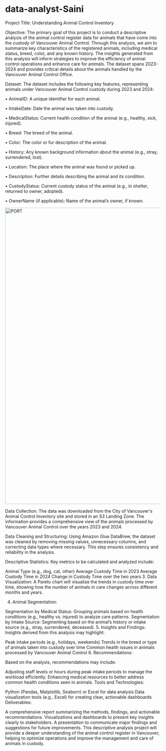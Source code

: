 # data-analyst-Saini
Project Title: Understanding Animal Control Inventory

Objective:
The primary goal of this project is to conduct a descriptive analysis of the animal control register data for animals that have come into the custody of Vancouver Animal Control. Through this analysis, we aim to summarize key characteristics of the registered animals, including medical status, breed, color, and any known history. The insights generated from this analysis will inform strategies to improve the efficiency of animal control operations and enhance care for animals. The dataset spans 2023-2024 and provides critical details about the animals handled by the Vancouver Animal Control Office.

Dataset:
The dataset includes the following key features, representing animals under Vancouver Animal Control custody during 2023 and 2024:

• AnimalID: A unique identifier for each animal.

• IntakeDate: Date the animal was taken into custody.

• MedicalStatus: Current health condition of the animal (e.g., healthy, sick, injured).

• Breed: The breed of the animal.

• Color: The color or fur description of the animal.

• History: Any known background information about the animal (e.g., stray, surrendered, lost).

• Location: The place where the animal was found or picked up.

• Description: Further details describing the animal and its condition.

• CustodyStatus: Current custody status of the animal (e.g., in shelter, returned to owner, adopted).

• OwnerName (if applicable): Name of the animal’s owner, if known.

<img width="959" alt="PORT" src="https://github.com/user-attachments/assets/5303fdba-cffa-4bd2-b16f-4ad98d82f690">

Data Collection:
The data was downloaded from the City of Vancouver's Animal Control Inventory site and stored in an S3 Landing Zone. The information provides a comprehensive view of the animals processed by Vancouver Animal Control over the years 2023 and 2024.

Data Cleaning and Structuring:
Using Amazon Glue DataBrew, the dataset was cleaned by removing missing values, unnecessary columns, and correcting data types where necessary. This step ensures consistency and reliability in the analysis.

Descriptive Statistics:
Key metrics to be calculated and analyzed include:

Animal Type (e.g., dog, cat, other)
Average Custody Time in 2023
Average Custody Time in 2024
Change in Custody Time over the two years
3. Data Visualization:
A Pareto chart will visualize the trends in custody time over time, showing how the number of animals in care changes across different months and years.

4. Animal Segmentation:

Segmentation by Medical Status: Grouping animals based on health conditions (e.g., healthy vs. injured) to analyze care patterns.
Segmentation by Intake Source: Segmenting based on the animal’s history or intake source (e.g., stray, surrendered, deceased).
5. Insights and Findings:
Insights derived from this analysis may highlight:

Peak intake periods (e.g., holidays, weekends)
Trends in the breed or type of animals taken into custody over time
Common health issues in animals processed by Vancouver Animal Control
6. Recommendations:

Based on the analysis, recommendations may include:

Adjusting staff levels or hours during peak intake periods to manage the workload efficiently.
Enhancing medical resources to better address common health conditions seen in animals.
Tools and Technologies:

Python (Pandas, Matplotlib, Seaborn) or Excel for data analysis
Data visualization tools (e.g., Excel) for creating clear, actionable dashboards
Deliverables:

A comprehensive report summarizing the methods, findings, and actionable recommendations.
Visualizations and dashboards to present key insights clearly to stakeholders.
A presentation to communicate major findings and suggestions for future improvements.
This descriptive analysis project will provide a deeper understanding of the animal control register in Vancouver, helping to optimize operations and improve the management and care of animals in custody.
